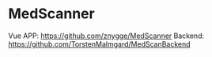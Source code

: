 # MedScanner

Vue APP: https://github.com/znygge/MedScanner
Backend: https://github.com/TorstenMalmgard/MedScanBackend
